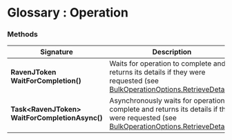 ﻿# Glossary : Operation

### Methods

| Signature | Description |
| ----------| ----- |
| **RavenJToken WaitForCompletion()** | Waits for operation to complete and returns its details if they were requested (see [BulkOperationOptions.RetrieveDetails](./bulk-operation-options)) |
| **Task&lt;RavenJToken&gt; WaitForCompletionAsync()** | Asynchronously waits for operation to complete and returns its details if they were requested (see [BulkOperationOptions.RetrieveDetails](./bulk-operation-options)) |
